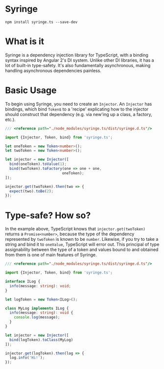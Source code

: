 # Syringe
`npm install syringe.ts --save-dev`

# What is it

Syringe is a dependency injection library for TypeScript, with a binding syntax inspired by Angular 2's DI system. Unlike other DI libraries, it has a lot of built-in type-safety. It's also fundamentally asynchronous, making handling asynchronous dependencies painless.

# Basic Usage

To begin using Syringe, you need to create an `Injector`. An `Injector` has bindings, which bind `Token`s to a 'recipe' explicating how to the injector should construct that dependency (e.g. via new'ing up a class, a factory, etc.).

````typescript
/// <reference path="./node_modules/syringe.ts/dist/syringe.d.ts"/>

import {Injector, Token, bind} from 'syringe.ts';

let oneToken = new Token<number>();
let twoToken = new Token<number>();

let injector = new Injector([
  bind(oneToken).toValue(1);
  bind(twoToken).toFactory(one => one + one,
                          oneToken);
]);

injector.get(twoToken).then(two => {
  expect(two).toBe(2); 
});
````
 
# Type-safe? How so?

In the example above, TypeScript knows that `injector.get(twoToken)` returns a `Promise<number>`, because the type of the dependency represented by `twoToken` is known to be `number`. Likewise, if you try to take a string and bind it to `oneValue`, TypeScript will error out. This principal of type assignability between the type of a token and values bound to and obtained from them is one of main features of Syringe.

````typescript
/// <reference path="./node_modules/syringe.ts/dist/syringe.d.ts"/>

import {Injector, Token, bind} from 'syringe.ts';

interface ILog {
  info(message: string): void;
}

let logToken = new Token<ILog>();

class MyLog implements ILog {
  info(message: string): void {
    console.log(message);
  }
}       

let injector = new Injector([
  bind(logToken).toClass(MyLog)
]);

injector.get(logToken).then(log => {
  log.info('Hi!');
});
````